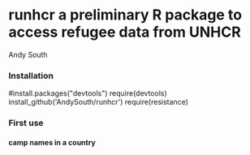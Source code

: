 # runhcr a preliminary R package to access refugee data from UNHCR


Andy South


### Installation

#install.packages("devtools")
require(devtools)
install_github('AndySouth/runhcr')
require(resistance)


### First use

#### camp names in a country

####

